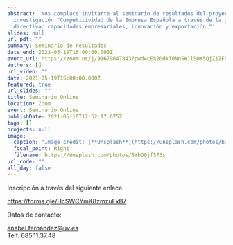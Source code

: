 ```yaml
---
abstract: 'Nos complace invitarte al seminario de resultados del proyecto de
  investigación "Competitividad de la Empresa Española a través de la gestión
  directiva: capacidades empresariales, innovación y exportación."'
slides: null
url_pdf: ""
summary: Seminario de resultados
date_end: 2021-05-19T16:00:00.000Z
event_url: https://zoom.us/j/91679647843?pwd=cE%20dkT0NnSW1lS0Y5QjZ1ZFRRQmhSZz09
authors: []
url_video: ""
date: 2021-05-19T15:00:00.000Z
featured: true
url_slides: ""
title: Seminario Online
location: Zoom
event: Seminario Online
publishDate: 2021-05-10T17:52:17.675Z
tags: []
projects: null
image:
  caption: "Image credit: [**Unsplash**](https://unsplash.com/photos/bzdhc5b3Bxs)"
  focal_point: Right
  filename: https://unsplash.com/photos/SYbD0jfSF3s
url_code: ""
all_day: false
---
```

Inscripción a través del siguiente enlace:

 <https://forms.gle/HcSWCYmK8zmzuFxB7>

Datos de contacto: 

[anabel.fernandez@uv.es](mailto:anabel.fernandez@uv.es)\
Telf. 685.11.37.48